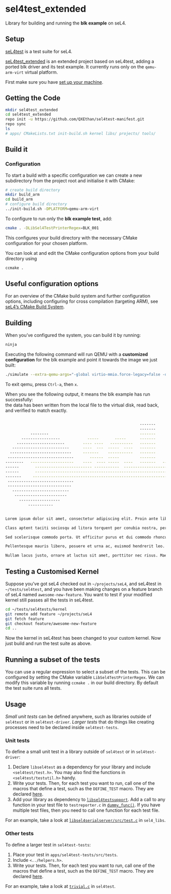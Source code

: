 <!--
     Copyright 2017, Data61, CSIRO (ABN 41 687 119 230)

     SPDX-License-Identifier: CC-BY-SA-4.0
-->

# sel4test_extended

Library for building and running the **blk example** on seL4.

## Setup
[seL4test](https://github.com/seL4/sel4test-manifest) is a test suite for seL4.  

[seL4test_extended](https://github.com/QXEthan/sel4test_extended) is an extended project based on seL4test, adding a ported blk driver and its test example. It currently runs only on the `qemu-arm-virt` virtual platform.


First make sure you have [set up your machine](https://docs.sel4.systems/HostDependencies#sel4-build-dependencies).

## Getting the Code

```bash
mkdir sel4test_extended
cd sel4test_extended
repo init -u https://github.com/QXEthan/sel4test-manifest.git
repo sync
ls
# apps/ CMakeLists.txt init-build.sh kernel libs/ projects/ tools/
```

## Build it
### Configuration

To start a build with a specific configuration we can create a new subdirectory from the project root and initialise it with CMake:

```bash
# create build directory
mkdir build_arm
cd build_arm
# configure build directory
../init-build.sh -DPLATFORM=qemu-arm-virt
```
To configure to run only the **blk example test**, add:  

```bash
cmake . -DLibSel4TestPrinterRegex=BLK_001
```
This configures your build directory with the necessary CMake configuration for your chosen platform.  

You can look at and edit the CMake configuration options from your build directory using
```bash
ccmake .
```

## Useful configuration options

For an overview of the CMake build system and further configuration options, including configuring for cross compilation (targeting ARM), see [seL4’s CMake Build System](https://docs.sel4.systems/Developing/Building/Using).

## Building

When you’ve configured the system, you can build it by running:

```bash
ninja
```

Executing the following command will run QEMU with a **customized configuration** for the blk example and point it towards the image we just built:

```bash
./simulate --extra-qemu-args="-global virtio-mmio.force-legacy=false -drive file=disk,if=none,format=raw,id=hd -device virtio-blk-device,drive=hd"
```
To exit qemu, press `Ctrl-a`, then `x`.

When you see the following output, it means the blk example has run successfully:  
the data has been written from the local file to the virtual disk, read back, and verified to match exactly.
```bash

                                                           -------
                                                           -------
           --------                                        -------             --------
       -----------------            -----       -----      -------           ----------
     ---------------------        ---- ----   ----------   -------          -----------
   -------------------------      ----  ---  -----  ----   -------        -------------
  ---------------------------     -------    -----------   -------       -----  -------
 -----------------------------       ------  -----         -------     -----    -------
--------   -------------------    ----  ---- -----  ----   -------   ------     -------
------       ------------------------- -----------  --------------------------------------
------       -----------------------------------------------------------------------------
-------     ------------------------------------------------------------------------------
 -----------------------------                                                  -------
 ----------------------------                                                   -------
   -------------------------
    -----------------------
      ------------------
          -----------


Lorem ipsum dolor sit amet, consectetur adipiscing elit. Proin ante libero, eleifend ac enim et, accumsan mollis velit. Sed a efficitur risus. Nam in purus imperdiet lorem euismod ultricies. Vestibulum dui orci, suscipit et magna a, sodales lacinia odio. Vivamus a aliquam dui. Suspendisse et nisl ornare, lacinia odio sed, malesuada nibh. Curabitur in quam vel nisi fringilla rhoncus in a risus. Integer accumsan risus elit, et porta ligula viverra eu. Aliquam luctus elit in vulputate sodales. Mauris tempor magna a tincidunt blandit. Mauris et condimentum odio. Interdum et malesuada fames ac ante ipsum primis in faucibus.

Class aptent taciti sociosqu ad litora torquent per conubia nostra, per inceptos himenaeos. Pellentesque egestas sed nisl eget commodo. Morbi lobortis mattis ex. Donec venenatis, nisi nec viverra rutrum, orci ante porta dui, quis lacinia risus nisi non mauris. Integer imperdiet arcu facilisis mi tempus consequat. Praesent risus eros, elementum id diam vitae, faucibus hendrerit dolor. Aenean posuere sit amet nulla id interdum. Pellentesque vel massa ac velit posuere mollis.

Sed scelerisque commodo porta. Ut efficitur purus et dui commodo rhoncus. Nullam in auctor lectus, eu mattis eros. Ut libero ligula, malesuada mattis arcu et, aliquet sagittis ipsum. Nullam eget bibendum nulla, vel mattis risus. In aliquam lectus non finibus lobortis. Nunc id orci eu quam mattis rutrum sed ac ante. Etiam at risus fringilla, mollis elit eu, porttitor nibh. Proin ornare turpis augue, dictum facilisis mi ultricies eu. Phasellus vitae augue et sapien faucibus imperdiet. Duis euismod posuere congue. Integer iaculis efficitur fringilla. Proin tellus ligula, molestie sit amet sagittis at, ullamcorper et sapien. Fusce aliquet ornare arcu et egestas. Pellentesque eleifend metus non mauris vestibulum, sit amet pulvinar dolor sagittis. Cras a eleifend nisi.

Pellentesque mauris libero, posuere et urna ac, euismod hendrerit leo. Nam quis lectus elit. Suspendisse lacinia ante nisi, eget rhoncus tellus ornare in. Ut convallis dapibus eros, quis egestas ante porttitor at. Pellentesque euismod justo libero, id dignissim enim lacinia vel. Morbi non eros in lorem laoreet vulputate ac in mauris. Vivamus efficitur ligula eu quam interdum, a consequat purus imperdiet. Phasellus ipsum massa, iaculis vel lorem vulputate, eleifend euismod dolor. Morbi sit amet aliquet libero, nec aliquet lorem. Praesent imperdiet lacinia orci eget finibus. Etiam sit amet porttitor turpis. Nunc non dignissim nibh. Vivamus convallis erat ac orci gravida aliquet. Etiam convallis lobortis metus non ultricies.

Nullam lacus justo, ornare at luctus sit amet, porttitor nec risus. Maecenas quis leo libero. Praesent tellus quam, viverra sed arcu vitae, eleifend commodo nulla. Duis at nulla aliquet enim gravida blandit. Praesent ac
```
## Testing a Customised Kernel

Suppose you’ve got seL4 checked out in `~/projects/seL4`, and seL4test in `~/tests/sel4test`, and you have been making changes on a feature branch of seL4 named `awesome-new-feature`. You want to test if your modified kernel still passes all the tests in seL4test.

```bash
cd ~/tests/sel4tests/kernel
git remote add feature ~/projects/seL4
git fetch feature
git checkout feature/awesome-new-feature
cd ..
```
Now the kernel in seL4test has been changed to your custom kernel. Now just build and run the test suite as above.

## Running a subset of the tests

You can use a regular expression to select a subset of the tests. This can be configured by setting the CMake variable `LibSel4TestPrinterRegex`. We can modify this variable by running `ccmake .` in our build directory. By default the test suite runs all tests.


## Usage

*Small unit tests* can be defined anywhere, such as libraries outside of `sel4test` or in `sel4test-driver`. *Larger tests* that do things like creating processes need to be declared inside `sel4test-tests`.

### Unit tests

To define a small unit test in a library outside of `sel4test` or in `sel4test-driver`:

1. Declare `libsel4test` as a dependency for your library and include `<sel4test/test.h>`. You may also find the functions in `<sel4test/testutil.h>` handy.
2. Write your tests. Then, for each test you want to run, call one of the macros that define a test, such as the `DEFINE_TEST` macro. They are declared
[here](https://github.com/seL4/seL4_libs/blob/master/libsel4test/include/sel4test/test.h#L88).
3. Add your library as dependency to
[`libsel4testsupport`](https://github.com/seL4/sel4test/blob/master/libsel4testsupport).
Add a call to any function in your test file to `testreporter.c` in [`dummy_func()`](https://github.com/seL4/sel4test/blob/master/libsel4testsupport/src/testreporter.c#L35). If you have multiple test files, then you need to call one function for each test file.

For an example, take a look at [`libsel4serialserver/src/test.c`](https://github.com/seL4/seL4_libs/blob/master/libsel4serialserver/src/test.c) in `sel4_libs`.

### Other tests

To define a larger test in `sel4test-tests`:

1. Place your test in `apps/sel4test-tests/src/tests`.
2. Include `<../helpers.h>`.
3. Write your tests. Then, for each test you want to run, call one of the macros that define a test,
    such as the `DEFINE_TEST` macro. They are declared [here](https://github.com/seL4/seL4_libs/blob/master/libsel4test/include/sel4test/test.h#L88).

For an example, take a look at [`trivial.c`](https://github.com/seL4/sel4test/blob/master/apps/sel4test-tests/src/tests/trivial.c) in `sel4test`.

[build]: https://docs.sel4.systems/Resources#setting-up-your-machine
